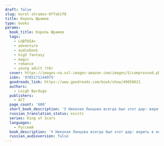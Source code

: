 ```yaml
---
draft: false
slug: korol-shramov-0ffeb1f0
title: Король Шрамов
type: books
params:
  book_title: Король Шрамов
  tags:
    - LGBTQIA+
    - adventure
    - audiobook
    - high fantasy
    - magic
    - romance
    - young adult (YA)
  cover: https://images-na.ssl-images-amazon.com/images/S/compressed.photo.goodreads.com/books/1569661530l/49658621.jpg
  isbn: '9785171144975'
  goodreads_link: https://www.goodreads.com/book/show/49658621
  authors:
    - Leigh Bardugo
  publishers:
    - АСТ
  page_count: '608'
  short_book_description: 'У Николая Ланцова всегда был этот дар: верить в невозможное и делать невозможное реальностью. Никогда не жаловаться и не сдаваться.'
  russian_translation_status: exists
  series: King of Scars
  languages:
    - Русский
  book_description: 'У Николая Ланцова всегда был этот дар: верить в невозможное и делать невозможное реальностью. Никогда не жаловаться и не сдаваться. Никто не знает, как он смог выстоять в кровавой гражданской войне, разразившейся на родине юного короля. Теперь, когда враги собираются у границ ослабленной внутренними распрями Равки, перед неунывающим молодым человеком стоят новые задачи: пополнить казну, найти союзников и возродить некогда великую армию гришей – людей с магическими способностями. Николай готов рискнуть всем, чтобы спасти страну, даже если для этого придется вытащить на свет секреты, которым лучше оставаться похороненными, и разбередить раны, которые никогда не заживут…'
  russian_audioversion: false
---
```


